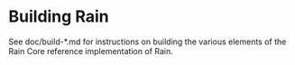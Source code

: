 Building Rain
================

See doc/build-*.md for instructions on building the various
elements of the Rain Core reference implementation of Rain.
